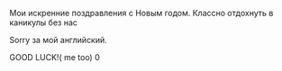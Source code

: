 Mои искренние поздравления с Новым годом. Классно отдохнуть в каникулы без нас

Sorry за мой английский.

GOOD LUCK!( me too)     0
